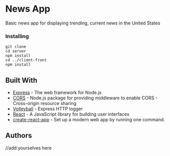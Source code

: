 # News App

Basic news app for displaying trending, current news in the United States

### Installing

```
git clone
cd server
npm install
cd ../client-front
npm install
```

## Built With

- [Express](https://expressjs.com/en/starter/installing.html) - The web framework for Node.js
- [CORS](https://www.npmjs.com/package/cors) - Node.js package for providing middleware to enable CORS - Cross-origin resource sharing
- [Volleyball](https://www.npmjs.com/package/volleyball) - Express HTTP logger
- [React](https://reactjs.org/) - A JavaScript library for building user interfaces
- [create-react-app](https://github.com/facebook/create-react-app) - Set up a modern web app by running one command.

## Authors

//add yourselves here
